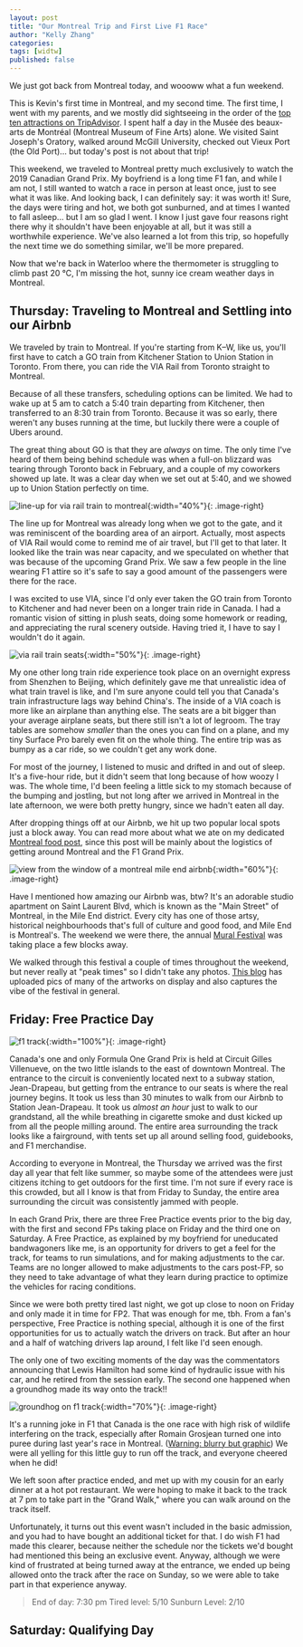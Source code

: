 ```yaml
---
layout: post
title: "Our Montreal Trip and First Live F1 Race"
author: "Kelly Zhang"
categories:
tags: [widtw]
published: false
---
```


We just got back from Montreal today, and woooww what a fun weekend.

This is Kevin's first time in Montreal, and my second time. The first time, I went with my parents, and we mostly did sightseeing in the order of the [top ten attractions on TripAdvisor](https://www.tripadvisor.ca/Attractions-g155032-Activities-Montreal_Quebec.html). I spent half a day in the Musée des beaux-arts de Montréal (Montreal Museum of Fine Arts) alone. We visited Saint Joseph's Oratory, walked around McGill University, checked out Vieux Port (the Old Port)... but today's post is not about that trip!

This weekend, we traveled to Montreal pretty much exclusively to watch the 2019 Canadian Grand Prix. My boyfriend is a long time F1 fan, and while I am not, I still wanted to watch a race in person at least once, just to see what it was like. And looking back, I can definitely say: it was worth it! Sure, the days were tiring and hot, we both got sunburned, and at times I wanted to fall asleep... but I am so glad I went. I know I just gave four reasons right there why it shouldn't have been enjoyable at all, but it was still a worthwhile experience. We've also learned a lot from this trip, so hopefully the next time we do something similar, we'll be more prepared.

Now that we're back in Waterloo where the thermometer is struggling to climb past 20 °C, I'm missing the hot, sunny ice cream weather days in Montreal.

## Thursday: Traveling to Montreal and Settling into our Airbnb

We traveled by train to Montreal. If you're starting from K–W, like us, you'll first have to catch a GO train from Kitchener Station to Union Station in Toronto. From there, you can ride the VIA Rail from Toronto straight to Montreal.

Because of all these transfers, scheduling options can be limited. We had to wake up at 5 am to catch a 5:40 train departing from Kitchener, then transferred to an 8:30 train from Toronto. Because it was so early, there weren't any buses running at the time, but luckily there were a couple of Ubers around.

The great thing about GO is that they are *always* on time. The only time I've heard of them being behind schedule was when a full-on blizzard was tearing through Toronto back in February, and a couple of my coworkers showed up late. It was a clear day when we set out at 5:40, and we showed up to Union Station perfectly on time.

![line-up for via rail train to montreal](/blog/images/via-rail-boarding.jpg){:width="40%"}{: .image-right}

The line up for Montreal was already long when we got to the gate, and it was reminiscent of the boarding area of an airport. Actually, most aspects of VIA Rail would come to remind me of air travel, but I'll get to that later. It looked like the train was near capacity, and we speculated on whether that was because of the upcoming Grand Prix. We saw a few people in the line wearing F1 attire so it's safe to say a good amount of the passengers were there for the race.

I was excited to use VIA, since I'd only ever taken the GO train from Toronto to Kitchener and had never been on a longer train ride in Canada. I had a romantic vision of sitting in plush seats, doing some homework or reading, and appreciating the rural scenery outside. Having tried it, I have to say I wouldn't do it again.

![via rail train seats](/blog/images/via-rail-seats.jpg){:width="50%"}{: .image-right}

My one other long train ride experience took place on an overnight express from Shenzhen to Beijing, which definitely gave me that unrealistic idea of what train travel is like, and I'm sure anyone could tell you that Canada's train infrastructure lags way behind China's. The inside of a VIA coach is more like an airplane than anything else. The seats are a bit bigger than your average airplane seats, but there still isn't a lot of legroom. The tray tables are somehow *smaller* than the ones you can find on a plane, and my tiny Surface Pro barely even fit on the whole thing. The entire trip was as bumpy as a car ride, so we couldn't get any work done.

For most of the journey, I listened to music and drifted in and out of sleep. It's a five-hour ride, but it didn't seem that long because of how woozy I was. The whole time, I'd been feeling a little sick to my stomach because of the bumping and jostling, but not long after we arrived in Montreal in the late afternoon, we were both pretty hungry, since we hadn't eaten all day.

After dropping things off at our Airbnb, we hit up two popular local spots just a block away. You can read more about what we ate on my dedicated [Montreal food post](/food/foodventures/what-i-ate-hello-montreal), since this post will be mainly about the logistics of getting around Montreal and the F1 Grand Prix.

![view from the window of a montreal mile end airbnb](/blog/images/montreal-airbnb.jpg){:width="60%"}{: .image-right}

Have I mentioned how amazing our Airbnb was, btw? It's an adorable studio apartment on Saint Laurent Blvd, which is known as the "Main Street" of Montreal, in the Mile End district. Every city has one of those artsy, historical neighbourhoods that's full of culture and good food, and Mile End is Montreal's. The weekend we were there, the annual [Mural Festival](https://muralfestival.com) was taking place a few blocks away.

We walked through this festival a couple of times throughout the weekend, but never really at "peak times" so I didn't take any photos. [This blog](https://the514lifeblog.wordpress.com/2019/06/10/mural-fest-2019-update-1/) has uploaded pics of many of the artworks on display and also captures the vibe of the festival in general.

## Friday: Free Practice Day

![f1 track](/blog/images/f1-1.jpg){:width="100%"}{: .image-right}

Canada's one and only Formula One Grand Prix is held at Circuit Gilles Villenueve, on the two little islands to the east of downtown Montreal. The entrance to the circuit is conveniently located next to a subway station, Jean-Drapeau, but getting from the entrance to our seats is where the real journey begins. It took us less than 30 minutes to walk from our Airbnb to Station Jean-Drapeau. It took us *almost an hour* just to walk to our grandstand, all the while breathing in cigarette smoke and dust kicked up from all the people milling around. The entire area surrounding the track looks like a fairground, with tents set up all around selling food, guidebooks, and F1 merchandise.

According to everyone in Montreal, the Thursday we arrived was the first day all year that felt like summer, so maybe some of the attendees were just citizens itching to get outdoors for the first time. I'm not sure if every race is this crowded, but all I know is that from Friday to Sunday, the entire area surrounding the circuit was consistently jammed with people.

In each Grand Prix, there are three Free Practice events prior to the big day, with the first and second FPs taking place on Friday and the third one on Saturday. A Free Practice, as explained by my boyfriend for uneducated bandwagoners like me, is an opportunity for drivers to get a feel for the track, for teams to run simulations, and for making adjustments to the car. Teams are no longer allowed to make adjustments to the cars post-FP, so they need to take advantage of what they learn during practice to optimize the vehicles for racing conditions.

Since we were both pretty tired last night, we got up close to noon on Friday and only made it in time for FP2. That was enough for me, tbh. From a fan's perspective, Free Practice is nothing special, although it is one of the first opportunities for us to actually watch the drivers on track. But after an hour and a half of watching drivers lap around, I felt like I'd seen enough.

The only one of two exciting moments of the day was the commentators announcing that Lewis Hamilton had some kind of hydraulic issue with his car, and he retired from the session early. The second one happened when a groundhog made its way onto the track!!

![groundhog on f1 track](/blog/images/f1-groundhog.gif){:width="70%"}{: .image-right}

It's a running joke in F1 that Canada is the one race with high risk of wildlife interfering on the track, especially after Romain Grosjean turned one into puree during last year's race in Montreal. ([Warning: blurry but graphic](https://www.reddit.com/r/formula1/comments/8pnh66/grosjean_onboard_hitting_the_animal_plus_team/?st=JI6H0KOG&sh=ea67d0c6)) We were all yelling for this little guy to run off the track, and everyone cheered when he did!

We left soon after practice ended, and met up with my cousin for an early dinner at a hot pot restaurant. We were hoping to make it back to the track at 7 pm to take part in the "Grand Walk," where you can walk around on the track itself.

Unfortunately, it turns out this event wasn't included in the basic admission, and you had to have bought an additional ticket for that. I do wish F1 had made this clearer, because neither the schedule nor the tickets we'd bought had mentioned this being an exclusive event. Anyway, although we were kind of frustrated at being turned away at the entrance, we ended up being allowed onto the track after the race on Sunday, so we were able to take part in that experience anyway.

> End of day: 7:30 pm
> Tired level: 5/10
> Sunburn Level: 2/10

## Saturday: Qualifying Day
